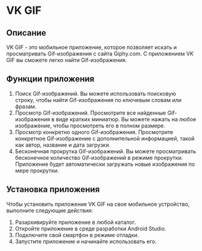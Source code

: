 # VK GIF

## Описание ##
VK GIF - это мобильное приложение, которое позволяет искать и просматривать Gif-изображения с сайта Giphy.com. С приложением VK GIF вы сможете легко найти Gif-изображения.

## Функции приложения ##

1. Поиск Gif-изображений. Вы можете использовать поисковую строку, чтобы найти Gif-изображения по ключевым словам или фразам.
2. Просмотр Gif-изображений. Просмотрите все найденные Gif-изображения в виде кратких миниатюр. Вы можете нажать на любое изображение, чтобы просмотреть его в полном размере.
3. Просмотр конкретно одного Gif-изображения. Просмотрите конкретное Gif-изображение с дополнительной информацией, такой как автор, название и дата загрузки.
4. Бесконечная прокрутка Gif-изображений. Вы можете просматривать бесконечное количество Gif-изображений в режиме прокрутки. Приложение будет автоматически загружать новые изображения по мере прокрутки.

## Установка приложения ##

Чтобы установить приложение VK GIF на свое мобильное устройство, выполните следующие действия:
1. Разархивируйте приложение в любой каталог.
2. Откройте приложение в среде разработки Android Studio.
3. Подключите свой смартфон в режиме отладки.
4. Запустите приложение и начинайте использовать его.